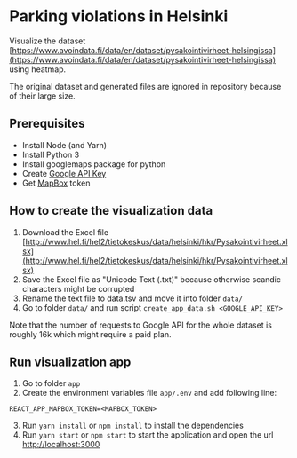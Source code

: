# Parking violations in Helsinki

Visualize the dataset [https://www.avoindata.fi/data/en/dataset/pysakointivirheet-helsingissa](https://www.avoindata.fi/data/en/dataset/pysakointivirheet-helsingissa) using heatmap.

The original dataset and generated files are ignored in repository because of their large size.

## Prerequisites
- Install Node (and Yarn)
- Install Python 3
- Install googlemaps package for python
- Create [Google API Key](https://developers.google.com/maps/documentation/javascript/get-api-key)
- Get [MapBox](https://www.mapbox.com/help/define-access-token/) token

## How to create the visualization data

1. Download the Excel file [http://www.hel.fi/hel2/tietokeskus/data/helsinki/hkr/Pysakointivirheet.xlsx](http://www.hel.fi/hel2/tietokeskus/data/helsinki/hkr/Pysakointivirheet.xlsx)
2. Save the Excel file as "Unicode Text (.txt)" because otherwise scandic characters might be corrupted
3. Rename the text file to data.tsv and move it into folder `data/`
4. Go to folder `data/` and run script `create_app_data.sh <GOOGLE_API_KEY>`

Note that the number of requests to Google API for the whole dataset is roughly 16k which might require a paid plan.

## Run visualization app

1. Go to folder `app`
2. Create the environment variables file `app/.env` and add following line:
 ```
 REACT_APP_MAPBOX_TOKEN=<MAPBOX_TOKEN>
 ```
3. Run `yarn install` or `npm install` to install the dependencies
4. Run `yarn start` or `npm start` to start the application and open the url [http://localhost:3000](http://localhost:3000)
